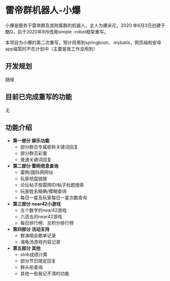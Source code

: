 # 雷帝群机器人-小爆
小爆是服务于雷帝群及其附属群的机器人，主人为爆米花，2020
  年6月3日创建于酷Q，后于2020年9月改用simple
  -robot框架重写。  

  本项目为小爆的第二次重写，预计将用到springboot、
mybatis，网页端和安卓app端暂时不在计划中（主要是我工作没用到）  

## 开发规划
  随缘

## 目前已完成重写的功能
  无

## 功能介绍
+ **第一部分 娱乐功能**
    + 部分群员专属昵称关键词回复
    + 部分群员彩蛋
    + 普通关键词回复
+ **第二部分 雷网信息查询**  
    + 雷网/国际网网址
    + 玩家地盘链接
    + 论坛帖子按雷网ID/帖子标题搜索
    + 玩家姓名精确/模糊查询
    + 每日一星及玩家每日一星次数查询
+ **第三部分 near42小游戏**
    + 五个数字的near42游戏  
    + 六选五的near42游戏
    + 每日排行榜、总积分排行榜
+ **第四部分 活动支持**
    + 群演唱会歌单记录
    + 海龟汤游戏内容记录  
+ **第五部分 其他**
    + stnb成绩计算
    + 部分节日限定回复
    + 群头衔查询
    + 其他一些我记不清的功能
      

  